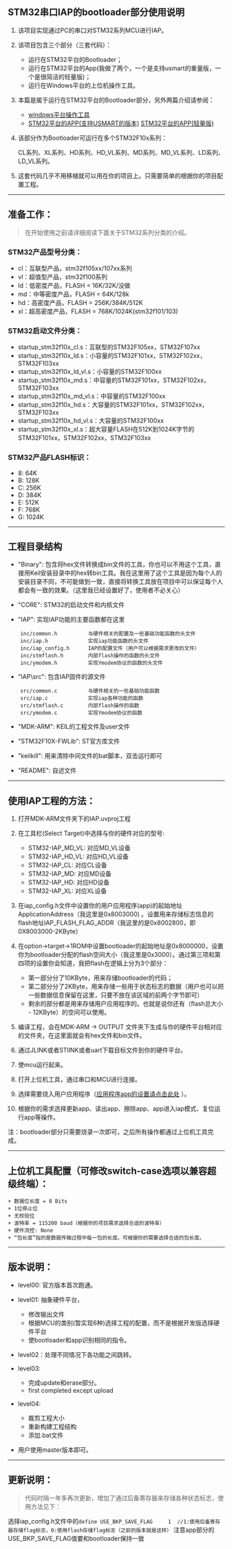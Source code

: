 ﻿
## STM32串口IAP的bootloader部分使用说明

1. 该项目实现通过PC的串口对STM32系列MCU进行IAP。

2. 该项目包含三个部分（三套代码）：
    
    - 运行在STM32平台的Bootloader；
    - 运行在STM32平台的App(我做了两个，一个是支持usmart的重量版，一个是很简洁的轻量版)；
    - 运行在Windows平台的上位机操作工具。

3. 本篇是属于运行在STM32平台的Bootloader部分，另外两篇介绍请参阅：
    - [windows平台操作工具](https://github.com/havenxie/winapp-iap)
    - [STM32平台的APP(支持USMART的版本)](https://github.com/havenxie/stm32-iap-app)     [STM32平台的APP(轻量版)](https://github.com/havenxie/stm32-iap-app_lite)
    

4. 该部分作为Bootloader可运行在多个STM32F10x系列：
    
    CL系列、XL系列、HD系列、HD_VL系列、MD系列、MD_VL系列、LD系列、LD_VL系列。
	
5. 这套代码几乎不用移植就可以用在你的项目上。只需要简单的根据你的项目配置工程。

*****

## 准备工作：

> 在开始使用之前请详细阅读下面关于STM32系列分类的介绍。

### STM32产品型号分类：

- cl：互联型产品，stm32f105xx/107xx系列
- vl：超值型产品，stm32f100系列
- ld：低密度产品，FLASH = 16K/32K/没做
- md：中等密度产品，FLASH = 64K/128k
- hd：高密度产品，FLASH = 256K/384K/512K
- xl：超高密度产品，FLASH = 768K/1024K(stm32f101/103)

###	STM32启动文件分类：

- startup_stm32f10x_cl.s：互联型的STM32F105xx，STM32F107xx
- startup_stm32f10x_ld.s：小容量的STM32F101xx，STM32F102xx，STM32F103xx
- startup_stm32f10x_ld_vl.s：小容量的STM32F100xx
- startup_stm32f10x_md.s：中容量的STM32F101xx，STM32F102xx，STM32F103xx
- startup_stm32f10x_md_vl.s：中容量的STM32F100xx
- startup_stm32f10x_hd.s：大容量的STM32F101xx，STM32F102xx，STM32F103xx
- startup_stm32f10x_hd_vl.s：大容量的STM32F100xx
- startup_stm32f10x_xl.s：超大容量FLASH在512K到1024K字节的STM32F101xx，STM32F102xx，STM32F103xx

### STM32产品FLASH标识：

- 8: 64K
- B: 128K
- C: 256K
- D: 384K
- E: 512K
- F: 768K
- G: 1024K


*****

## 工程目录结构 

- "Binary": 包含将hex文件转换成bin文件的工具，你也可以不用这个工具，直接用Keil安装目录中的hex转bin工具。我在这里用了这个工具是因为每个人的安装目录不同，不可能做到一致，直接将转换工具放在项目中可以保证每个人都会有一致的效果。（这里我已经设置好了，使用者不必关心）

- "CORE": STM32的启动文件和内核文件

- "IAP": 实现IAP功能的主要函数都在这里
```
    inc/common.h          与硬件相关的配置及一些基础功能函数的头文件
    inc/iap.h             实现iap功能函数的头文件  
    inc/iap_config.h      IAP的配置文件（用户可以根据需求更改的文件）   
    inc/stmflash.h        内部flash操作的函数的头文件
    inc/ymodem.h          实现Ymodem协议的函数的头文件  

```

- "IAP\src": 包含IAP固件的源文件
```
    src/common.c          与硬件相关的一些基础功能函数
    src/iap.c             实现iap各种功能的函数  
    src/stmflash.c        内部flash操作的函数
    src/ymodem.c          实现Ymodem协议的函数 
```              

 - "MDK-ARM": KEIL的工程文件及user文件

 - "STM32F10X-FWLib": ST官方库文件

 - "keilkill": 用来清除中间文件的bat脚本，双击运行即可

 - "README": 自述文件
 
      
***** 

## 使用IAP工程的方法：

1. 打开MDK-ARM文件夹下的IAP.uvproj工程

2. 在工具栏(Select Target)中选择与你的硬件对应的型号:

    - STM32-IAP_MD_VL: 对应MD_VL设备    
    - STM32-IAP_HD_VL: 对应HD_VL设备
    - STM32-IAP_CL: 对应CL设备
    - STM32-IAP_MD: 对应MD设备
    - STM32-IAP_HD: 对应HD设备
    - STM32-IAP_XL: 对应XL设备

3. 在iap_config.h文件中设置你的用户应用程序(app)的起始地址ApplicationAddress（我这里是0x8003000) 。设置用来存储标志信息的flash地址IAP_FLASH_FLAG_ADDR（我这里的是0x8002800，即0X8003000-2KByte）

4. 在option->target->1ROM中设置bootloader的起始地址是0x8000000，设置你为bootloader分配的flash空间大小（我这里是0x3000）。通过第三项和第四项的设置你会知道，我把flash在逻辑上分为3个部分：

    + 第一部分分了10KByte，用来存储bootloader的代码；
    + 第二部分分了2KByte，用来存储一些用于状态标志的数据（用户也可以把一些数据信息保留在这里，只要不放在该区域的前两个字节即可）
    + 剩余的部分都是用来存储用户应用程序的。也就是说你还有（flash总大小 - 12KByte）的空间可以使用。

5. 编译工程，会在MDK-ARM -> OUTPUT 文件夹下生成与你的硬件平台相对应的文件夹，在这里面就会有hex文件和bin文件。

6. 通过JLINK或者STlINK或者uart下载目标文件到你的硬件平台。

7. 使mcu运行起来。

8. 打开上位机工具，通过串口和MCU进行连接。

9. 选择需要烧入用户应用程序（[应用程序app的设置请点击此处](https://github.com/havenxie/stm32-iap-app) ）。

10. 根据你的需求选择更新app、读出app、擦除app、app进入iap模式、复位运行app等操作。

注：bootloader部分只需要烧录一次即可，之后所有操作都通过上位机工具完成。


*****

## 上位机工具配置（可修改switch-case选项以兼容超级终端）：
    
    + 数据位长度 = 8 Bits
    + 1位停止位
    + 无校验位
    + 波特率 = 115200 baud（根据你的项目需求选择合适的波特率）
    + 硬件流控: None 
    + “包长度”指的是数据传输过程中每一包的长度。可根据你的需要选择合适的包长度。

*****

## 版本说明：
- level00: 官方版本首次跑通。
- level01: 抽象硬件平台，
	+ 修改输出文件
	+ 根据MCU的类别(暂实现6种)选择工程的配置，而不是根据开发版选择硬件平台
    + 使bootloader和app识别相同的指令。
- level02：处理不同情况下各功能之间跳转。
- level03:
    + 完成update和erase部分。
    + first completed except upload
- level04:
	+ 裁剪工程大小
	+ 重新构建工程结构
	+ 添加.bat文件

- 用户使用master版本即可。


*****

## 更新说明：

> 代码时隔一年多再次更新，增加了通过后备寄存器来存储各种状态标志，使用方法见下：

选择iap_config.h文件中的`define USE_BKP_SAVE_FLAG     1  //1:使用后备寄存器存储flag标志，0:使用flash存储flag标志（之前的版本就是这样）`
注意app部分的USE_BKP_SAVE_FLAG值要和bootloader保持一致

	

